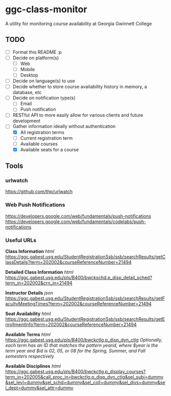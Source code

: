 # ggc-class-monitor
A utility for monitoring course availability at Georgia Gwinnett College

## TODO

- [ ] Format this README :p
- [ ] Decide on platform(s)
  - [ ] Web
  - [ ] Mobile
  - [ ] Desktop
- [ ] Decide on language(s) to use
- [ ] Decide whether to store course availability history in memory, a database, etc
- [ ] Decide on notification type(s)
  - [ ] Email
  - [ ] Push notification
- [ ] RESTful API to more easily allow for various clients and future development
- [ ] Gather information ideally without authentication
  - [x] All registration terms
  - [ ] Current registration term
  - [ ] Available courses
  - [x] Available seats for a course
  
## Tools
  
### urlwatch
https://github.com/thp/urlwatch

### Web Push Notifications
https://developers.google.com/web/fundamentals/push-notifications
https://developers.google.com/web/fundamentals/codelabs/push-notifications

### Useful URLs
**Class Information** *html*
https://ggc.gabest.usg.edu/StudentRegistrationSsb/ssb/searchResults/getClassDetails?term=202002&courseReferenceNumber=21494

**Detailed Class Information** *html*
https://ggc.gabest.usg.edu/pls/B400/bwckschd.p_disp_detail_sched?term_in=202002&crn_in=21494

**Instructor Details** *json*
https://ggc.gabest.usg.edu/StudentRegistrationSsb/ssb/searchResults/getFacultyMeetingTimes?term=202002&courseReferenceNumber=21494

**Seat Availability** *html*
https://ggc.gabest.usg.edu/StudentRegistrationSsb/ssb/searchResults/getEnrollmentInfo?term=202002&courseReferenceNumber=21494

**Available Terms** *html*
https://ggc.gabest.usg.edu/pls/B400/bwckctlg.p_disp_dyn_ctlg
*Optionally, each term has an ID that matches the pattern $year$id, where $year is the term year and $id is 02, 05, or 08 for the Spring, Summer, and Fall semesters respectively*

**Available Disciplines** *html*
https://ggc.gabest.usg.edu/pls/B400/bwckctlg.p_display_courses?term_in=202005&call_proc_in=bwckctlg.p_disp_dyn_ctlg&sel_subj=dummy&sel_levl=dummy&sel_schd=dummy&sel_coll=dummy&sel_divs=dummy&sel_dept=dummy&sel_attr=dummy
